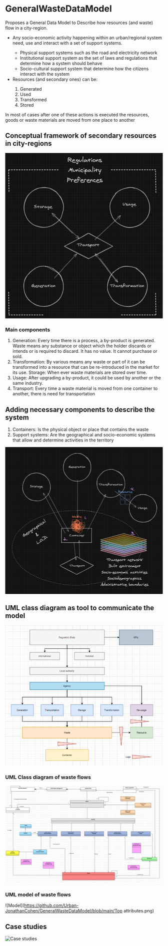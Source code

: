 # GeneralWasteDataModel
<p>Proposes a General Data Model to Describe how resources (and waste) flow in a city-region.</p>

<ul>
<li>Any socio-economic activity happening within an urban/regional system need, use and interact with a set of support systems.</li>
  <ul>
  <li>Physical support systems such as the road and electricity network</li>
  <li>Institutional support system as the set of laws and regulations that determine how a system should behave</li>
  <li>Socio-cultural support system that determine how the citizens interact with the system</li>
  </ul>
</li>
<li>Resources (and secondary ones) can be:</li>
  <ol>
  <li>Generated</li>
  <li>Used</li>
  <li>Transformed</li>
  <li>Stored</li>
  </ol> 
</ul> 
In most of cases after one of these actions is executed the resources, goods or waste materials are moved from one place to another


## Conceptual framework of secondary resources in city-regions
![ConceptualModel](https://github.com/Urban-JonathanCohen/GeneralWasteDataModel/blob/main/Conceptual/concept1.PNG)

### Main components

<ol>
<li>Generation: Every time there is a process, a by-product is generated. Waste means any substance or object which the holder discards or intends or is required to discard. It has no value. It cannot purchase or sold.</li>
<li>Transformation: By various means any waste or part of it can be transformed into a resource that can be re-introduced in the market for its use.
Storage: When ever waste materials are stored over time. </li>
<li>Usage: After upgrading a by-product, it could be used by another or the same industry.</li>
<li>
Transport: Every time a waste material is moved from one container to another, there is need for transportation</li>
</ol> 


## Adding necessary components to describe the system

<ol>
<li>Containers: Is the physical object or place that contains the waste</li>
<li>Support systems: Are the geographical and socio-economic systems that allow and determine activities in the territory</li>
</ol> 

![ConceptualModel](https://github.com/Urban-JonathanCohen/GeneralWasteDataModel/blob/main/Conceptual/concept2.PNG)



## UML class diagram as tool to communicate the model
![Modeltoplvel](https://github.com/Urban-JonathanCohen/GeneralWasteDataModel/blob/main/TopLevelModel/General.png)



### UML Class diagram of waste flows
![Modeltoplvel](https://github.com/Urban-JonathanCohen/GeneralWasteDataModel/blob/main/TopLevelModel/TopLevel.png)


### UML model of waste flows
![Model](https://github.com/Urban-JonathanCohen/GeneralWasteDataModel/blob/main/Top attributes.png)




## Case studies
![Case studies](https://github.com/Urban-JonathanCohen/GeneralWasteDataModel/tree/main/CaseStudies)
